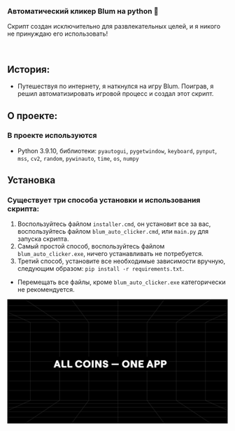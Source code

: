 ### Автоматический кликер Blum на python 👾  
  
Скрипт создан исключительно для развлекательных целей, и я никого не принуждаю его использовать!

<br/>  

## История:

- Путешествуя по интернету, я наткнулся на игру Blum. Поиграв, я решил автоматизировать игровой процесс и создал этот скрипт.

## О проекте:
### В проекте используются
- Python 3.9.10, библиотеки: <code>pyautogui</code>, <code>pygetwindow</code>, <code>keyboard</code>, <code>pynput</code>, <code>mss</code>, <code>cv2</code>, <code>random</code>, <code>pywinauto</code>, <code>time</code>, <code>os</code>, <code>numpy</code>
## Установка
### Существует три способа установки и использования скрипта:
1.  Воспользуйтесь файлом `installer.cmd`, он установит все за вас, воспользуйтесь файлом `blum_auto_clicker.cmd`, или `main.py` для запуска скрипта.<br>
2.  Самый простой способ, воспользуйтесь файлом `blum_auto_clicker.exe`, ничего устанавливать не потребуется.
3.  Третий способ, установите все необходимые зависимости вручную, следующим образом: `pip install -r requirements.txt`.

- Перемещать все файлы, кроме `blum_auto_clicker.exe` категорически не рекомендуется.


![Blum](assets/blum.png)

